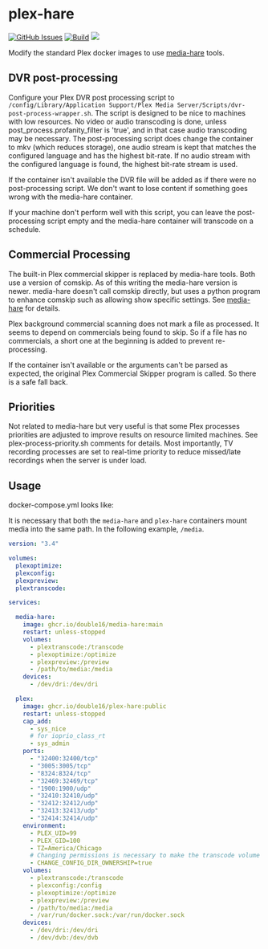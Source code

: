 # plex-hare

[![GitHub Issues](https://img.shields.io/github/issues-raw/double16/plex-hare.svg)](https://github.com/double16/plex-hare/issues)
[![Build](https://github.com/double16/plex-hare/workflows/Build/badge.svg)](https://github.com/double16/plex-hare/actions?query=workflow%3ABuild)
[![](https://img.shields.io/badge/Donate-Buy%20me%20a%20coffee-orange.svg)](https://www.buymeacoffee.com/patDj)

Modify the standard Plex docker images to use [media-hare](https://github.com/double16/plex-hare) tools.

## DVR post-processing

Configure your Plex DVR post processing script to `/config/Library/Application Support/Plex Media Server/Scripts/dvr-post-process-wrapper.sh`. The script is designed to be nice to machines with low resources. No video or audio transcoding is done, unless post_process.profanity_filter is 'true', and in that case audio transcoding may be
necessary. The post-processing script does change the container to mkv (which reduces storage), one audio stream is kept that matches the configured language and has the highest bit-rate. If no audio stream with the configured language is found, the highest bit-rate stream is used.

If the container isn't available the DVR file will be added as if there were no post-processing script. We don't want to lose content if something goes wrong with the media-hare container.

If your machine don't perform well with this script, you can leave the post-processing script empty and the media-hare container will
transcode on a schedule.

## Commercial Processing

The built-in Plex commercial skipper is replaced by media-hare tools. Both use a version of comskip. As of this
writing the media-hare version is newer. media-hare doesn't call comskip directly, but uses a python program to
enhance comskip such as allowing show specific settings. See [media-hare](https://github.com/double16/media-hare) for
details.

Plex background commercial scanning does not mark a file as processed. It seems to depend on commercials being found
to skip. So if a file has no commercials, a short one at the beginning is added to prevent re-processing.

If the container isn't available or the arguments can't be parsed as expected, the original Plex Commercial Skipper
program is called. So there is a safe fall back.

## Priorities

Not related to media-hare but very useful is that some Plex processes priorities are adjusted to improve results on
resource limited machines. See plex-process-priority.sh comments for details. Most importantly, TV recording processes
are set to real-time priority to reduce missed/late recordings when the server is under load.

## Usage

docker-compose.yml looks like:

It is necessary that both the `media-hare` and `plex-hare` containers mount media into the same path. In the following
example, `/media`.

```yaml
version: "3.4"

volumes:
  plexoptimize:
  plexconfig:
  plexpreview:
  plextranscode:

services:

  media-hare:
    image: ghcr.io/double16/media-hare:main
    restart: unless-stopped
    volumes:
      - plextranscode:/transcode
      - plexoptimize:/optimize
      - plexpreview:/preview
      - /path/to/media:/media
    devices:
      - /dev/dri:/dev/dri

  plex:
    image: ghcr.io/double16/plex-hare:public
    restart: unless-stopped
    cap_add:
      - sys_nice
      # for ioprio_class_rt
      - sys_admin
    ports:
      - "32400:32400/tcp"
      - "3005:3005/tcp"
      - "8324:8324/tcp"
      - "32469:32469/tcp"
      - "1900:1900/udp"
      - "32410:32410/udp"
      - "32412:32412/udp"
      - "32413:32413/udp"
      - "32414:32414/udp"
    environment:
      - PLEX_UID=99
      - PLEX_GID=100
      - TZ=America/Chicago
      # Changing permissions is necessary to make the transcode volume correct
      - CHANGE_CONFIG_DIR_OWNERSHIP=true
    volumes:
      - plextranscode:/transcode
      - plexconfig:/config
      - plexoptimize:/optimize
      - plexpreview:/preview
      - /path/to/media:/media
      - /var/run/docker.sock:/var/run/docker.sock
    devices:
      - /dev/dri:/dev/dri
      - /dev/dvb:/dev/dvb
```
